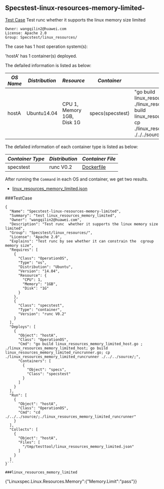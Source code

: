 ## Specstest-linux-resources-memory-limited-
[Test Case](#testcase) Test runc  whether it supports the linux memory size limited

```
Owner: wangqilin2@huawei.com
License: Apache 2.0
Group: Specstest/linux_resources/
```

The case has 1 host operation system(s):

'hostA' has 1 container(s) deployed.

The defailed information is listed as below:

| *OS Name* | *Distribution* | *Resource* | *Container*| *Deploy/Testing Command* |
| -------| ------ | --------- | -------- | --------|
|hostA|Ubuntu14.04|CPU 1, Memory 1GB, Disk 1G|specs(specstest)|"go build linux_resources_memory_limited_host.go ; ./linux_resources_memory_limited_host; go build linux_resources_memory_limited_runcrunner.go; cp ./linux_resources_memory_limited_runcrunner ./../../source/;"|

The defailed information of each container type is listed as below:

| *Container Type* | *Distribution* | *Container File* |
| -------| ------ | ------- |
|specstest|runc V0.2|[Dockerfile](#dockerfile) |

After running the `Command` in each OS and container, we get two results.

* [linux_resources_memory_limited.json](#linux_resources_memory_limited) 


###TestCase
```
{
  "Name": "Specstest-linux-resources-memory-limited",
  "Summary": "test linux_resources_memory_limited",
  "Owner": "wangqilin2@huawei.com",
  "Description": "Test runc  whether it supports the linux memory size limited",
  "Group": "Specstest/linux_resources/",
  "License": "Apache 2.0",
  "Explains": "Test runc by see whether it can constrain the  cgroup memory size",
  "Requires": [
    {
      "Class": "OperationOS",
      "Type": "os",
      "Distribution": "Ubuntu",
      "Version": "14.04",
      "Resource": {
        "CPU": 1,
        "Memory": "1GB",
        "Disk": "1G"
      }
    },
    {
      "Class": "specstest",
      "Type": "container",
      "Version": "runc V0.2"
    }
  ],
  "Deploys": [
    {
      "Object": "hostA",
      "Class": "OperationOS",
      "Cmd": "go build linux_resources_memory_limited_host.go ; ./linux_resources_memory_limited_host; go build linux_resources_memory_limited_runcrunner.go; cp ./linux_resources_memory_limited_runcrunner ./../../source/;",
      "Containers": [
        {
          "Object": "specs",
          "Class": "specstest"
        }
      ]
    }
  ],
  "Run": [
    {
      "Object": "hostA",
      "Class": "OperationOS",
      "Cmd": "cd  ./../../source/;./linux_resources_memory_limited_runcrunner"
    }
  ],
  "Collects": [
    {
      "Object": "hostA",
      "Files": [
        "/tmp/testtool/linux_resources_memory_limited.json"
      ]
    }
  ]
}```

###linux_resources_memory_limited
```
{"Linuxspec.Linux.Resources.Memory":{"Memory.Limit":"pass"}}
```


